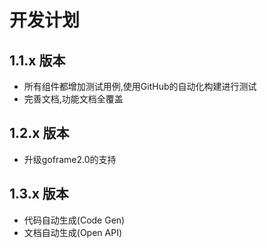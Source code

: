 # 开发计划


## 1.1.x 版本
* 所有组件都增加测试用例,使用GitHub的自动化构建进行测试 
* 完善文档,功能文档全覆盖

## 1.2.x 版本
* 升级goframe2.0的支持

## 1.3.x 版本

* 代码自动生成(Code Gen)
* 文档自动生成(Open API)